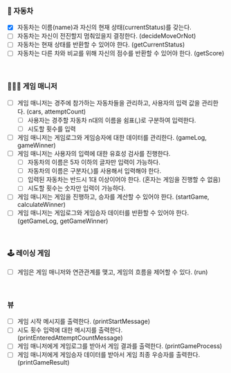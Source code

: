 ### 🚗 자동차
- [x] 자동차는 이름(name)과 자신의 현재 상태(currentStatus)를 갖는다.
- [ ] 자동차는 자신이 전진할지 멈춰있을지 결정한다. (decideMoveOrNot)
- [ ] 자동차는 현재 상태를 반환할 수 있어야 한다. (getCurrentStatus)
- [ ] 자동차는 다른 차와 비교를 위해 자신의 점수를 반환할 수 있어야 한다. (getScore)

<br>

### 👩🏻‍💼 게임 매니저
- [ ] 게임 매니저는 경주에 참가하는 자동차들을 관리하고, 사용자의 입력 값을 관리한다. (cars, attemptCount)
    - [ ] 사용자는 경주할 자동차 n대의 이름을 쉼표(,)로 구분하여 입력한다.
    - [ ] 시도할 횟수를 입력
- [ ] 게임 매니저는 게임로그와 게임승자에 대한 데이터를 관리한다. (gameLog, gameWinner)
- [ ] 게임 매니저는 사용자의 입력에 대한 유효성 검사를 진행한다.
    - [ ] 자동차의 이름은 5자 이하의 글자만 입력이 가능하다.
    - [ ] 자동차의 이름은 구분자(,)를 사용해서 입력해야 한다.
    - [ ] 입력된 자동차는 반드시 1대 이상이어야 한다. (혼자는 게임을 진행할 수 없음)
    - [ ] 시도할 횟수는 숫자만 입력이 가능하다.
- [ ] 게임 매니저는 게임을 진행하고, 승자를 계산할 수 있어야 한다. (startGame, calculateWinner)
- [ ] 게임 매니저는 게임로그와 게임승자 데이터를 반환할 수 있어야 한다. (getGameLog, getGameWinner)

<br>

### 🕹️ 레이싱 게임
- [ ] 게임은 게임 매니저와 연관관계를 맺고, 게임의 흐름을 제어할 수 있다. (run)

<br>

### 뷰
- [ ] 게임 시작 메시지를 출력한다. (printStartMessage)
- [ ] 시도 횟수 입력에 대한 메시지를 출력한다. (printEnteredAttemptCountMessage)
- [ ] 게임 매니저에게 게임로그를 받아서 게임 결과를 출력한다. (printGameProcess)
- [ ] 게임 매니저에게 게임승자 데이터를 받아서 게임 최종 우승자를 출력한다. (printGameResult)
